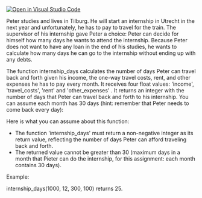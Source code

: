 [![Open in Visual Studio Code](https://classroom.github.com/assets/open-in-vscode-c66648af7eb3fe8bc4f294546bfd86ef473780cde1dea487d3c4ff354943c9ae.svg)](https://classroom.github.com/online_ide?assignment_repo_id=8119995&assignment_repo_type=AssignmentRepo)

Peter studies and lives in Tilburg. He will start an internship in Utrecht in the next year and unfortunately, he has to pay to travel for the train. The supervisor of his internship gave Peter a choice: Peter can decide for himself how many days he wants to attend the internship. Because Peter does not want to have any loan in the end of his studies, he wants to calculate how many days he can go to the internship without ending up with any debts.

The function internship_days calculates the number of days Peter can travel back and forth given his income, the one-way travel costs, rent, and other expenses he has to pay every month. It receives four float values:  'income', 'travel_costs', 'rent' and 'other_expenses' . It returns an integer with the number of days that Peter can travel back and forth to his internship. You can assume each month has 30 days (hint: remember that Peter needs to come back every day):

Here is what you can assume about this function:
 * The function 'internship_days' must return a non-negative integer as its return value, reflecting the number of days Peter can afford traveling back and forth.
* The returned value cannot be greater than 30 (maximum days in a month that Pieter can do the internship, for this assignment: each month contains 30 days).

Example: 

internship_days(1000, 12, 300, 100) returns 25.
